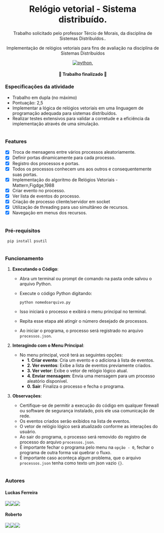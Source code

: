 <h1 align="center">  Relógio vetorial - Sistema distribuído. </h1>


<p align="center">Trabalho solicitado pelo professor Tércio de Morais, da disciplina de Sistemas Distribuídos..</p>
<p align="center">Implementação de relógios vetoriais para fins de avaliação na disciplina de Sistemas Distribuídos</p>

<p align="center"> 
  <a href="https://angular.io/">
        <img src="https://img.shields.io/badge/Made%20with-Python-1f425f.svg" alt="python">,
  </a>
</p>


<h4 align="center"> 
	🚧  Trabalho finalizado  🚧
</h4>


### Especificações da atividade
- Trabalho em dupla (no máximo)
- Pontuação: 2,5
- Implementar a lógica de relógios vetoriais em uma linguagem de programação adequada para sistemas distribuídos.
- Realizar testes extensivos para validar a corretude e a eficiência da implementação através de uma simulação.
 #
### Features

- [x] Troca de mensagens entre vários processos aleatoriamente.
- [x] Definir portas dinamicamente para cada processo.
- [x] Registro dos processos e portas.
- [x] Todos os processos conhecem uns aos outros e consequentemente suas portas.
- [x] Implementação do algoritmo de Relógios Vetoriais - Mattern,Figdge,1988
- [x] Criar evento no processo.
- [x] Ver lista de eventos do processo.
- [x] Criação de processo cliente/servidor em socket
- [x] Utilização de threading para uso simultâneo de recursos.
- [x] Navegação em menus dos recursos.
 #

### Pré-requisitos

     pip install psutil


 #
 
### Funcionamento

1. **Executando o Código**:
   - Abra um terminal ou prompt de comando na pasta onde salvou o arquivo Python.
   - Execute o código Python digitando:
     
     ```
     python nomedoarquivo.py
     ```
   - Isso iniciará o processo e exibirá o menu principal no terminal.
   - Repita esse etapa até atingir o número desejado de processos.
   - Ao iniciar o programa, o processo será registrado no arquivo `processos.json`.

2. **Interagindo com o Menu Principal**:
   - No menu principal, você terá as seguintes opções:
     - **1. Criar evento**: Cria um evento e o adiciona à lista de eventos.
     - **2. Ver eventos**: Exibe a lista de eventos previamente criados.
     - **3. Ver vetor**: Exibe o vetor de relógio lógico atual.
     - **4. Enviar mensagem**: Envia uma mensagem para um processo aleatório disponível.
     - **0. Sair**: Finaliza o processo e fecha o programa.

3. **Observações**:
   - Certifique-se de permitir a execução do código em qualquer firewall ou software de segurança instalado, pois ele usa comunicação de rede.
   - Os eventos criados serão exibidos na lista de eventos.
   - O vetor de relógio lógico será atualizado conforme as interações do usuário.
   - Ao sair do programa, o processo será removido do registro de processo do arquivo `processos.json`.
   - É importante fechar o programa pelo menu na `opção - 0`, fechar o programa de outra forma vai quebrar o fluxo.
   - É importante caso aconteça algum problema, que o arquivo `processos.json` tenha como texto um json vazio `{}`.

#
 
### Autores
#### Luckas Ferreira
<a href="https://instagram.com/luckas_.ferreira" target="_blank"><img src="https://img.shields.io/badge/-Instagram-%23E4405F?style=for-the-badge&logo=instagram&logoColor=white" target="_blank"></a><a href = "mailto:lucas.ferreira2@arapiraca.ufal.br"><img src="https://img.shields.io/badge/-Gmail-%23333?style=for-the-badge&logo=gmail&logoColor=white" target="_blank"></a><a href="https://www.linkedin.com/in/luckas-ferreira-49a7a219b/" target="_blank"><img src="https://img.shields.io/badge/-LinkedIn-%230077B5?style=for-the-badge&logo=linkedin&logoColor=white" target="_blank"></a>  
  

#### Roberto
<a href="https://instagram.com/jrobertogram" target="_blank"><img src="https://img.shields.io/badge/-Instagram-%23E4405F?style=for-the-badge&logo=instagram&logoColor=white" target="_blank"></a><a href = "mailto:jose.silva9@arapiraca.ufal.br"><img src="https://img.shields.io/badge/-Gmail-%23333?style=for-the-badge&logo=gmail&logoColor=white" target="_blank"></a><a href="https://www.linkedin.com/in/robertogram/" target="_blank"><img src="https://img.shields.io/badge/-LinkedIn-%230077B5?style=for-the-badge&logo=linkedin&logoColor=white" target="_blank"></a> 

